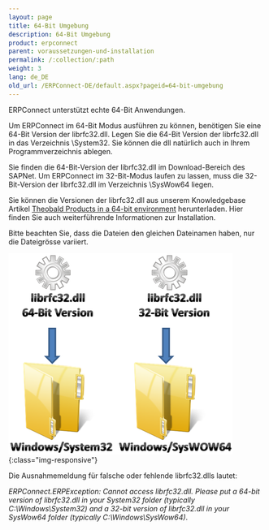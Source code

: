 ```yaml
---
layout: page
title: 64-Bit Umgebung
description: 64-Bit Umgebung
product: erpconnect
parent: voraussetzungen-und-installation
permalink: /:collection/:path
weight: 3
lang: de_DE
old_url: /ERPConnect-DE/default.aspx?pageid=64-bit-umgebung
---
```


ERPConnect unterstützt echte 64-Bit Anwendungen.

Um ERPConnect im 64-Bit Modus ausführen zu können, benötigen Sie eine 64-Bit Version der librfc32.dll. Legen Sie die 64-Bit Version der librfc32.dll in das Verzeichnis \System32. Sie können die dll natürlich auch in Ihrem Programmverzeichnis ablegen.

Sie finden die 64-Bit-Version der librfc32.dll im Download-Bereich des SAPNet. Um ERPConnect  im 32-Bit-Modus laufen zu lassen, muss die 32-Bit-Version der librfc32.dll im Verzeichnis \SysWow64 liegen.

Sie können die Versionen der librfc32.dll aus unserem Knowledgebase Artikel [Theobald Products in a 64-bit environment]() herunterladen. Hier finden Sie auch weiterführende Informationen zur Installation.

Bitte beachten Sie, dass die Dateien den gleichen Dateinamen haben, nur die Dateigrösse variiert.

![librfc32dll](/img/content/librfc32dll.png){:class="img-responsive"}

Die Ausnahmemeldung für falsche oder fehlende librfc32.dlls lautet:

*ERPConnect.ERPException: Cannot access librfc32.dll. Please put a 64-bit version of librfc32.dll in your System32 folder (typically C:\Windows\System32) and a 32-bit version of librfc32.dll in your SysWow64 folder (typically C:\Windows\SysWow64)*.